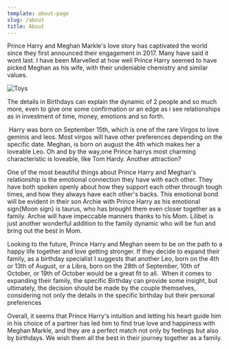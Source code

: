 ```yaml
---
template: about-page
slug: /about
title: About
---
```

Prince Harry and Meghan Markle's love story has captivated the world since they first announced their engagement in 2017. Many have said it wont last. I have been Marvelled at how well Prince Harry seemed to have picked Meghan as his wife, with their undeniable chemistry and similar values.

![Toys](/assets/vanessa-bucceri-gdirwiyama8-unsplash.jpg "Toys")


The details in Birthdays can explain the dynamic of 2 people and so much more, even to give one some confirmation or an edge as i see relationships as in investment of time, money, emotions and so forth.

 Harry was born on September 15th, which is one of the rare Virgos to love geminis and leos. Most virgos will have other preferences depending on the specific date. Meghan, is born on august the 4th which makes her a loveable Leo. Oh and by the way,one Prince harrys most charming characteristic is loveable, like Tom Hardy. Another attraction?

One of the most beautiful things about Prince Harry and Meghan's relationship is the emotional connection they have with each other. They have both spoken openly about how they support each other through tough times, and how they always have each other's backs. This emotional bond will be evident in their son Archie with Prince Harry as his emotional sign{Moon sign} is taurus, who has brought them even closer together as a family. Archie will have impeccable manners thanks to his Mom. Lilibet is just another wonderful addition to the family dynamic who will be fun and bring out the best in Mom.



Looking to the future, Prince Harry and Meghan seem to be on the path to a happy life together and love getting stronger. If they decide to expand their family, as a birthday specialist I suggests that another Leo, born on the 4th or 13th of August, or a Libra, born on the 28th of September, 10th of October, or 19th of October would be a great fit to all.  When it comes to expanding their family, the specific Birthday can provide some insight, but ultimately, the decision should be made by the couple themselves, considering not only the details in the specific birthday but their personal preferences



Overall, it seems that Prince Harry's intuition and letting his heart guide him in his choice of a partner has led him to find true love and happiness with Meghan Markle, and they are a perfect match not only by feelings but also by birthdays. We wish them all the best in their journey together as a family.